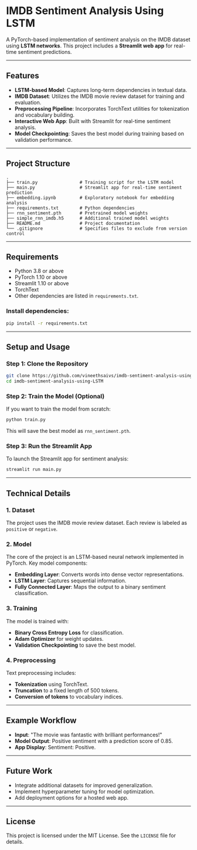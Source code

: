 
# IMDB Sentiment Analysis Using LSTM

A PyTorch-based implementation of sentiment analysis on the IMDB dataset using **LSTM networks**. This project includes a **Streamlit web app** for real-time sentiment predictions.

---

## Features

- **LSTM-based Model**: Captures long-term dependencies in textual data.
- **IMDB Dataset**: Utilizes the IMDB movie review dataset for training and evaluation.
- **Preprocessing Pipeline**: Incorporates TorchText utilities for tokenization and vocabulary building.
- **Interactive Web App**: Built with Streamlit for real-time sentiment analysis.
- **Model Checkpointing**: Saves the best model during training based on validation performance.

---

## Project Structure

```plaintext
.
├── train.py                # Training script for the LSTM model
├── main.py                 # Streamlit app for real-time sentiment prediction
├── embedding.ipynb         # Exploratory notebook for embedding analysis
├── requirements.txt        # Python dependencies
├── rnn_sentiment.pth       # Pretrained model weights
├── simple_rnn_imdb.h5      # Additional trained model weights
├── README.md               # Project documentation
└── .gitignore              # Specifies files to exclude from version control
```

---

## Requirements

- Python 3.8 or above
- PyTorch 1.10 or above
- Streamlit 1.10 or above
- TorchText
- Other dependencies are listed in `requirements.txt`.

### Install dependencies:

```bash
pip install -r requirements.txt
```

---

## Setup and Usage

### Step 1: Clone the Repository

```bash
git clone https://github.com/vineethsaivs/imdb-sentiment-analysis-using-LSTM.git
cd imdb-sentiment-analysis-using-LSTM
```

### Step 2: Train the Model (Optional)

If you want to train the model from scratch:

```bash
python train.py
```

This will save the best model as `rnn_sentiment.pth`.

### Step 3: Run the Streamlit App

To launch the Streamlit app for sentiment analysis:

```bash
streamlit run main.py
```

---

## Technical Details

### 1. Dataset

The project uses the IMDB movie review dataset. Each review is labeled as `positive` or `negative`.

### 2. Model

The core of the project is an LSTM-based neural network implemented in PyTorch. Key model components:

- **Embedding Layer**: Converts words into dense vector representations.
- **LSTM Layer**: Captures sequential information.
- **Fully Connected Layer**: Maps the output to a binary sentiment classification.

### 3. Training

The model is trained with:

- **Binary Cross Entropy Loss** for classification.
- **Adam Optimizer** for weight updates.
- **Validation Checkpointing** to save the best model.

### 4. Preprocessing

Text preprocessing includes:

- **Tokenization** using TorchText.
- **Truncation** to a fixed length of 500 tokens.
- **Conversion of tokens** to vocabulary indices.

---

## Example Workflow

- **Input**: "The movie was fantastic with brilliant performances!"
- **Model Output**: Positive sentiment with a prediction score of 0.85.
- **App Display**: Sentiment: Positive.

---

## Future Work

- Integrate additional datasets for improved generalization.
- Implement hyperparameter tuning for model optimization.
- Add deployment options for a hosted web app.

---

## License

This project is licensed under the MIT License. See the `LICENSE` file for details.
